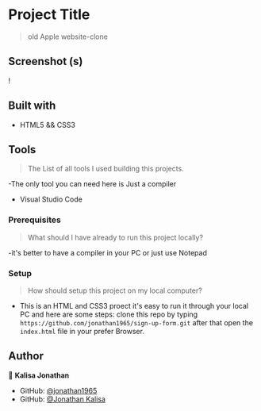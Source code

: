 # Project Title
> old Apple website-clone

## Screenshot (s)
!

## Built with

- HTML5 && CSS3

## Tools
> The List of all tools I used building this projects.

  -The only tool you can need here is Just a  compiler

  * Visual Studio Code

### Prerequisites

> What should I have already to run this project locally?
  
  -it's better to have a compiler in your PC or just use Notepad 

### Setup
> How should setup this project on my local computer?

  - This is an HTML and CSS3 proect it's easy to run it through your local PC and here are some steps:
	clone this repo by typing `https://github.com/jonathan1965/sign-up-form.git` after that open the `index.html` file in your prefer Browser.

## Author 
👤 **Kalisa Jonathan**

- GitHub: [@jonathan1965](https://github.com/jonathan1965)
- GitHub: [@Jonathan Kalisa](https://www.linkedin.com/in/jonathan-kalisa/)
